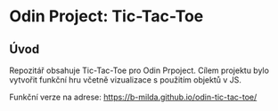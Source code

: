 # Odin Project: Tic-Tac-Toe

## Úvod
Repozitář obsahuje Tic-Tac-Toe pro Odin Prpoject. Cílem projektu bylo vytvořit funkční hru včetně vizualizace s použitím objektů v JS. 

Funkční verze na adrese: https://b-milda.github.io/odin-tic-tac-toe/
